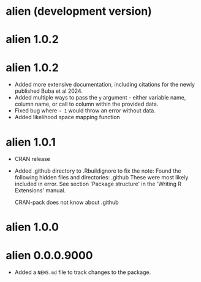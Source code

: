 # alien (development version)

# alien 1.0.2

# alien 1.0.2

* Added more extensive documentation, including citations for the newly published Buba et al 2024.
* Added multiple ways to pass the `y` argument - either variable name, column name, or call to column within the provided data.
* Fixed bug where `~ 1` would throw an error without data.
* Added likelihood space mapping function

# alien 1.0.1

* CRAN release
* Added .github directory to .Rbuildignore to fix the note:
  Found the following hidden files and directories:
   .github
  These were most likely included in error. See section 'Package
  structure' in the 'Writing R Extensions' manual.

  CRAN-pack does not know about
   .github

# alien 1.0.0

# alien 0.0.0.9000

* Added a `NEWS.md` file to track changes to the package.
